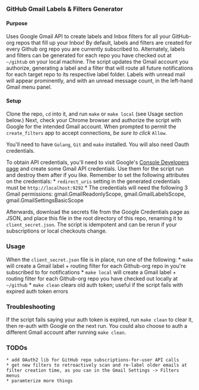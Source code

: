 ### GitHub Gmail Labels & Filters Generator

#### Purpose
Uses Google Gmail API to create labels and Inbox filters for all your GitHub-org repos that fill up your Inbox! By default, labels and filters are created for every Github org repo you are currently subscribed to. Alternately, labels and filters can be generated for each repo you have checked out at `~/gihtub` on your local machine. The script updates the Gmail account you authorize, generating a label and a filter that will route all future notifications for each target repo to its respective label folder. Labels with unread mail will appear prominently, and with an unread message count, in the left-hand Gmail menu panel.


#### Setup
Clone the repo, `cd` into it, and run `make` or `make local` (see Usage section below.) Next, check your Chrome browser and authorize the script with Google for the intended Gmail account. When prompted to permit the `create_filters` app to accept connections, _be sure to click_ `Allow`.

You'll need to have `Golang`, `Git` and `make` installed. You will also need Oauth credentials.

To obtain API credentials, you'll need to visit Google's [Console Developers page](https://console.developers.google.com) and create some Gmail API credentials. Use them for the script run and destroy them after if you like. Remember to set the following attributes on the credentials:
    * `redirect_uris` setting in the generated credentials must be `http://localhost:9292`
    * The credentials will need the following 3 Gmail permissions: gmail.GmailReadonlyScope, gmail.GmailLabelsScope, gmail.GmailSettingsBasicScope

Afterwards, download the secrets file from the Google Credentials page as JSON, and place this file in the root directory of this repo, renaming it to `client_secret.json`. The script is idempotent and can be rerun if your subscriptions or local checkouts change.


### Usage
When the `client_secret.json` file is in place, run one of the following:
    * `make` will create a Gmail label + routing filter for each Github-org repo in you're subscribed to for notifications
    * `make local` will create a Gmail label + routing filter for each Github-org repo you have checked out locally at `~/github`
    * `make clean` clears old auth token; useful if the script fails with expired auth token errors


### Troubleshooting
If the script fails saying your auth token is expired, run `make clean` to clear it, then re-auth with Google on the next run. You could also choose to auth a different Gmail account after running `make clean`.


### TODOs
    * add OAuth2 lib for GitHub repo subscriptions-for-user API calls
    * get new filters to retroactively scan and re-label older emails at filter creation time, as you can in the Gmail Settings -> Filters menus
    * paramterize more things

